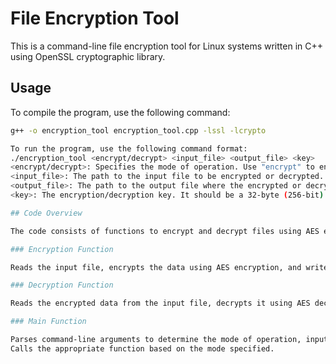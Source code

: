 # File Encryption Tool

This is a command-line file encryption tool for Linux systems written in C++ using OpenSSL cryptographic library.

## Usage

To compile the program, use the following command:

```bash
g++ -o encryption_tool encryption_tool.cpp -lssl -lcrypto

To run the program, use the following command format:
./encryption_tool <encrypt/decrypt> <input_file> <output_file> <key>
<encrypt/decrypt>: Specifies the mode of operation. Use "encrypt" to encrypt a file and "decrypt" to decrypt a file.
<input_file>: The path to the input file to be encrypted or decrypted.
<output_file>: The path to the output file where the encrypted or decrypted data will be written.
<key>: The encryption/decryption key. It should be a 32-byte (256-bit) key.

## Code Overview

The code consists of functions to encrypt and decrypt files using AES encryption with a 256-bit key.

### Encryption Function

Reads the input file, encrypts the data using AES encryption, and writes the encrypted data to the output file.

### Decryption Function

Reads the encrypted data from the input file, decrypts it using AES decryption, and writes the decrypted data to the output file.

### Main Function

Parses command-line arguments to determine the mode of operation, input/output file paths, and encryption/decryption key.
Calls the appropriate function based on the mode specified.
